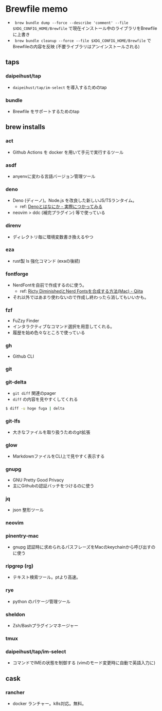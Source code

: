 # Brewfile memo
- ` brew bundle dump --force --describe 'comment' --file $XDG_CONFIG_HOME/Brewfile` で現在インストール中のライブラリをBrewfileに上書き
- ` brew bundle cleanup --force --file $XDG_CONFIG_HOME/Brewfile` でBrewfileの内容を反映 (不要ライブラリはアンインストールされる)

## taps
### daipeihust/tap
- `daipeihust/tap/im-select` を導入するためのtap
### bundle
- Brewfile をサポートするためのtap

## brew installs
### act
- Github Actions を docker を用いて手元で実行するツール 
### asdf
- anyenvに変わる言語バージョン管理ツール
### deno
- Deno (ディーノ)。Node.js を改良した新しいJS/TSランタイム。
  - ref: [Denoとはなにか - 実際につかってみる](https://qiita.com/azukiazusa/items/8238c0c68ed525377883)
- neovim > ddc (補完プラグイン) 等で使っている
### direnv
- ディレクトリ毎に環境変数書き換えるやつ
### eza
- rust製 ls 強化コマンド (exaの後続)
### fontforge
- NerdFontを自前で作成するのに使う。
  - ref: [Ricty DiminishedとNerd Fontsを合成する方法(Mac) - Qiita](https://qiita.com/uhooi/items/dc9a9657f1706283753b)
- それ以外ではあまり使わないので作成し終わったら消してもいいかも。
### fzf
- FuZzy Finder
- インタラクティブなコマンド選択を用意してくれる。
- 履歴を始め色々なところで使っている
### gh
- Github CLI
### git
### git-delta
- `git diff` 関連のpager
- `diff` の内容を見やすくしてくれる
```sh
$ diff -u hoge fuga | delta
```
### git-lfs
- 大きなファイルを取り扱うためのgit拡張
### glow
- MarkdownファイルをCLI上で見やすく表示する
### gnupg
- GNU Pretty Good Privacy
- 主にGithubの認証バッチをつけるのに使う
### jq
- json 整形ツール
### neovim
### pinentry-mac
- gnupg 認証時に求められるパスフレーズをMacのkeychainから呼び出すのに使う
### ripgrep (rg)
- テキスト検索ツール。ptより高速。
### rye
- python のパケージ管理ツール
### sheldon
- Zsh/Bashプラグインマネージャー
### tmux
### daipeihust/tap/im-select
- コマンドでIMEの状態を制御する (vimのモード変更時に自動で英語入力に)
## cask
### rancher
- docker ランチャー。k8s対応。無料。
